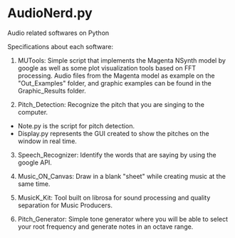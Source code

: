 # AudioNerd.py
Audio related softwares on Python

Specifications about each software:

1. MUTools: Simple script that implements the Magenta NSynth model by google as well as some plot visualization tools based on FFT processing. Audio files from the Magenta model as example on the "Out_Examples" folder, and graphic examples can be found in the Graphic_Results folder.

2. Pitch_Detection: Recognize the pitch that you are singing to the computer. 
  - Note.py is the script for pitch detection.
  - Display.py represents the GUI created to show the pitches on the window in real time.

3. Speech_Recognizer: Identify the words that are saying by using the google API.

4. Music_ON_Canvas: Draw in a blank "sheet" while creating music at the same time.

5. MusicK_Kit: Tool built on librosa for sound processing and quality separation for Music Producers.

6. Pitch_Generator: Simple tone generator where you will be able to select your root frequency and generate notes in an octave range.

